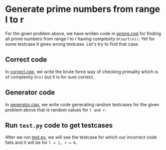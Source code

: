 # Generate prime numbers from range l to r

For the given problem above, we have wriiten code in [wrong.cpp](https://github.com/dush1729/Auto-Tester/blob/master/sample/wrong.cpp) for finding all prime numbers from range l to r having complexity `O(sqrt(n))`. Yet for some testcase it gives wrong testcase. Let's try to find that case.

## Correct code

In [correct.cpp](https://github.com/dush1729/Auto-Tester/blob/master/sample/correct.cpp), we write the brute force way of checking primality which is of complexity `O(n)` but it is for sure correct.

## Generator code

In [generator.cpp](https://github.com/dush1729/Auto-Tester/blob/master/sample/generator.cpp), we write code generating random testcases for the given problem above that is random values for `l and r`.

## Run `test.py` code to get testcases

After we run [test.py](https://github.com/dush1729/Auto-Tester/blob/master/test.py), we will see the testcase for which our incorrect code fails and it will be for `l = 1, r = 6`.